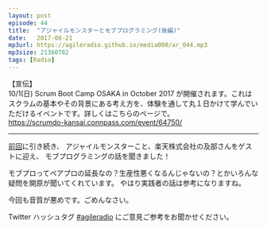 ```yaml
---
layout: post
episode: 44
title:  "アジャイルモンスターとモブプログラミング(後編)"
date:   2017-08-21
mp3url: https://agileradio.github.io/media000/ar_044.mp3
mp3size: 21360782
tags: [Radio]
---
```


【宣伝】  
10/1(日) Scrum Boot Camp OSAKA in October 2017 が開催されます。これはスクラムの基本やその背景にある考え方を、体験を通して丸１日かけて学んでいただけるイベントです。詳しくはこちらのページで。  
https://scrumdo-kansai.connpass.com/event/64750/  

-----

[前回](http://agileradio.github.io/2017/07/31/1/)に引き続き、
アジャイルモンスターこと、楽天株式会社の及部さんをゲストに迎え、
モブプログラミングの話を聞きました！

モブプロってペアプロの延長なの？生産性悪くなるんじゃないの？とかいろんな疑問を開原が聞いてくれています。
やはり実践者の話は参考になりますね。

今回も音質が悪めです。ごめんなさい。

Twitter ハッシュタグ [#agileradio](https://twitter.com/intent/tweet?hashtags=agileradio) にご意見ご参考をお聞かせください。

